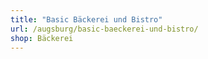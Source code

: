 ```yaml
---
title: "Basic Bäckerei und Bistro"
url: /augsburg/basic-baeckerei-und-bistro/
shop: Bäckerei
---
```

